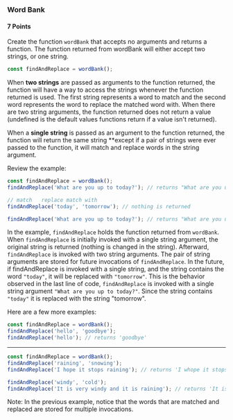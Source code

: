 ### Word Bank

#### 7 Points

Create the function `wordBank` that accepts no arguments and returns a function. The function returned from wordBank will either accept two strings, or one string.

```js
const findAndReplace = wordBank();
```

When **two strings** are passed as arguments to the function returned, the function will have a way to access the strings whenever the function returned is used. The first string represents a word to match and the second word represents the word to replace the matched word with. When there are two string arguments, the function returned does not return a value (undefined is the default values functions return if a value isn't returned).

When a **single string** is passed as an argument to the function returned, the function will return the same string \*\*except if a pair of strings were ever passed to the function, it will match and replace words in the string argument.

Review the example:

```js
const findAndReplace = wordBank();
findAndReplace('What are you up to today?'); // returns "What are you up to today?"

// match   replace match with
findAndReplace('today', 'tomorrow'); // nothing is returned

findAndReplace('What are you up to today?'); // returns "What are you up to tomorrow?"
```

In the example, `findAndReplace` holds the function returned from `wordBank`. When `findAndReplace` is initially invoked with a single string argument, the original string is returned (nothing is changed in the string). Afterward, `findAndReplace` is invoked with two string arguments. The pair of string arguments are stored for future invocations of `findAndReplace`. In the future, if findAndReplace is invoked with a single string, and the string contains the word `"today"`, it will be replaced with `"tomorrow"`. This is the behavior observed in the last line of code, `findAndReplace` is invoked with a single string argument `"What are you up to today?"`. Since the string contains `"today"` it is replaced with the string "tomorrow".

Here are a few more examples:

```js
const findAndReplace = wordBank();
findAndReplace('hello', 'goodbye');
findAndReplace('hello'); // returns 'goodbye'
```


<hr>


```js
const findAndReplace = wordBank();
findAndReplace('raining', 'snowing');
findAndReplace('I hope it stops raining'); // returns 'I whope it stops snowing'

findAndReplace('windy', 'cold');
findAndReplace('It is very windy and it is raining'); // returns 'It is very cold and it is snowing'
```

Note: In the previous example, notice that the words that are matched and replaced are stored for multiple invocations.
